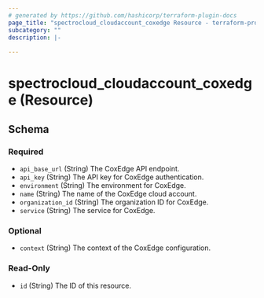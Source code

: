 ```yaml
---
# generated by https://github.com/hashicorp/terraform-plugin-docs
page_title: "spectrocloud_cloudaccount_coxedge Resource - terraform-provider-spectrocloud"
subcategory: ""
description: |-
  
---
```


# spectrocloud_cloudaccount_coxedge (Resource)





<!-- schema generated by tfplugindocs -->
## Schema

### Required

- `api_base_url` (String) The CoxEdge API endpoint.
- `api_key` (String) The API key for CoxEdge authentication.
- `environment` (String) The environment for CoxEdge.
- `name` (String) The name of the CoxEdge cloud account.
- `organization_id` (String) The organization ID for CoxEdge.
- `service` (String) The service for CoxEdge.

### Optional

- `context` (String) The context of the CoxEdge configuration.

### Read-Only

- `id` (String) The ID of this resource.


